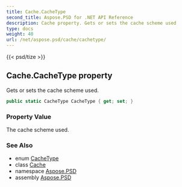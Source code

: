 ```yaml
---
title: Cache.CacheType
second_title: Aspose.PSD for .NET API Reference
description: Cache property. Gets or sets the cache scheme used
type: docs
weight: 40
url: /net/aspose.psd/cache/cachetype/
---
```

{{< psd/tize >}}
## Cache.CacheType property

Gets or sets the cache scheme used.

```csharp
public static CacheType CacheType { get; set; }
```

### Property Value

The cache scheme used.

### See Also

* enum [CacheType](../../cachetype/)
* class [Cache](../)
* namespace [Aspose.PSD](../../../aspose.psd/)
* assembly [Aspose.PSD](../../../)


